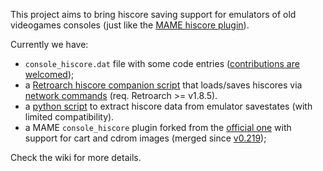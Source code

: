 This project aims to bring hiscore saving support for emulators of old videogames consoles (just like the [MAME hiscore plugin](https://highscore.mameworld.info)).

Currently we have:
 - `console_hiscore.dat` file with some code entries ([contributions are welcomed](https://github.com/eadmaster/console_hiscore/wiki/Games-that-need-hiscore-codes));
 - a [Retroarch hiscore companion script](tools/retroarch_hiscore_companion.py) that loads/saves hiscores via [network commands](https://docs.libretro.com/development/retroarch/network-control-interface/) (req. Retroarch >= v1.8.5).
 - a [python script](tools/state2hi.py) to extract hiscore data from emulator savestates (with limited compatibility).
 - a MAME `console_hiscore` plugin forked from the [official one](https://github.com/mamedev/mame/tree/master/plugins/hiscore) with support for cart and cdrom images (merged since [v0.219](https://github.com/mamedev/mame/pull/6130));
 
Check the wiki for more details.
